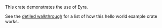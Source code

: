 This crate demonstrates the use of Eyra.

See the [detiled walkthrough] for a list of how this hello world
example crate works.

[detiled walkthrough]: https://github.com/sunfishcode/c-ward/tree/main/eyra#in-detail
